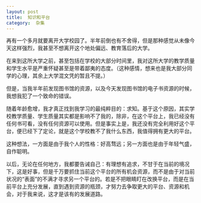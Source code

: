 ```yaml
---
layout: post
title:  知识和平台
category:  杂集
---
```

  再有一个多月就要离开大学校园了。半年前倒也有不舍得，但是那种感觉从未像今天这样强烈，我甚至不想离开这个地处偏远、教育落后的大学。 
                           
  在来到这所大学之前，甚至包括在学校的大部分时间里，我对这所大学的教学质量和学生水平是严重怀疑甚至是带着鄙夷的态度。（这种感情，想来也是我大部分同学的心理，其余上大学混文凭的暂且不提。）    
                     
  但是，当我半年前发现图书馆的资源，以及今天发现图书馆的电子书资源的时候，我想我犯了一个致命的错误。  
                              
  随着年龄愈增，我才真正找到我学习的最纯粹目的：求知。基于这个原因，其实学校教学质量、学生质量其实都是影响不了我的，除非，在这个平台上，我已经没有任何书可看，没有任何资源可以使用。但是事实上是，我还没有完全利用好这个平台，便已经下了定论，就是这个学校教不了我什么东西，我值得拥有更大的平台。    
                            
  这种想法，一方面是由于我个人的性格：好高骛远；另一方面也是由于年轻气盛，自作聪明。   
     
  以后，无论在任何地方，我都要告诫自己：有理想有追求，不甘于在当前的境况下，这是好事，但是千万要抓住当前这个平台的所有机会资源，而不是由于对当前状况的“表面”的不满才寻求另一个平台的。若是不把眼睛盯在改换平台，而是在当前平台上充分发展，直到遇到资源的瓶颈，才努力去争取更大的平台、资源和机会，对于我来说，这才是该有的发展道路。                  
	                 
